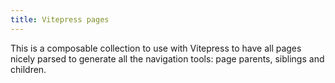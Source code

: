 ```yaml
---
title: Vitepress pages
---
```


This is a composable collection to use with Vitepress to have all pages nicely parsed to generate all the navigation tools: page parents, siblings and children.


